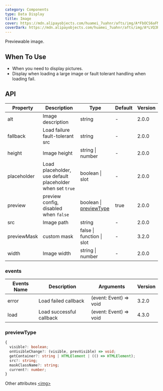 ```yaml
---
category: Components
type: Data Display
title: Image
cover: https://mdn.alipayobjects.com/huamei_7uahnr/afts/img/A*FbOCS6aFMeUAAAAAAAAAAAAADrJ8AQ/original
coverDark: https://mdn.alipayobjects.com/huamei_7uahnr/afts/img/A*LVQ3R5JjjJEAAAAAAAAAAAAADrJ8AQ/original
---
```


Previewable image.

## When To Use

- When you need to display pictures.
- Display when loading a large image or fault tolerant handling when loading fail.

## API

| Property | Description | Type | Default | Version |
| --- | --- | --- | --- | --- |
| alt | Image description | string | - | 2.0.0 |
| fallback | Load failure fault-tolerant src | string | - | 2.0.0 |
| height | Image height | string \| number | - | 2.0.0 |
| placeholder | Load placeholder, use default placeholder when set `true` | boolean \| slot | - | 2.0.0 |
| preview | preview config, disabled when `false` | boolean \| [previewType](#previewtype) | true | 2.0.0 |
| src | Image path | string | - | 2.0.0 |
| previewMask | custom mask | false \| function \| slot | - | 3.2.0 |
| width | Image width | string \| number | - | 2.0.0 |

### events

| Events Name | Description              | Arguments              | Version |
| ----------- | ------------------------ | ---------------------- | ------- |
| error       | Load failed callback     | (event: Event) => void | 3.2.0   |
| load        | Load successful callback | (event: Event) => void | 4.3.0   |

### previewType

```ts
{
  visible?: boolean;
  onVisibleChange?: (visible, prevVisible) => void;
  getContainer?: string | HTMLElement | (() => HTMLElement);
  src?: string;
  maskClassName?: string;
  current?: number;
}
```

Other attributes [&lt;img>](https://developer.mozilla.org/en-US/docs/Web/HTML/Element/img#Attributes)
